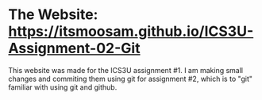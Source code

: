 # The Website: https://itsmoosam.github.io/ICS3U-Assignment-02-Git

This website was made for the ICS3U assignment #1. I am making small changes and commiting them using git for assignment #2, which is to "git" familiar with using git and github.
